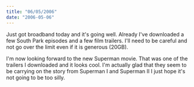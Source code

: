 ```yaml
---
title: "06/05/2006"
date: "2006-05-06"
---
```

Just got broadband today and it's going well. Already I've downloaded a few South Park episodes and a few film trailers. I'll need to be careful and not go over the limit even if it is generous (20GB).

I'm now looking forward to the new Superman movie. That was one of the trailers I downloaded and it looks cool. I'm actually glad that they seem to be carrying on the story from Superman I and Superman II I just hope it's not going to be too silly.